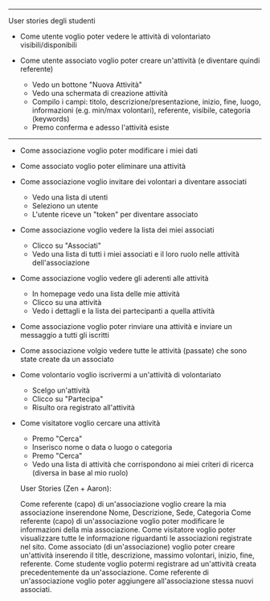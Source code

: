 

---

User stories degli studenti





* Come utente voglio poter vedere le attività di volontariato visibili/disponibili


* Come utente associato voglio poter creare un'attività (e diventare quindi referente)
  * Vedo un bottone "Nuova Attività"
  * Vedo una schermata di creazione attività
  * Compilo i campi: titolo, descrizione/presentazione, inizio, fine, luogo, informazioni (e.g. min/max volontari), referente, visibile, categoria (keywords)
  * Premo conferma e adesso l'attività esiste


------


* Come associazione voglio poter modificare i miei dati

* Come associato voglio poter eliminare una attività

* Come associazione voglio invitare dei volontari a diventare associati
  * Vedo una lista di utenti
  * Seleziono un utente
  * L'utente riceve un "token" per diventare associato

* Come associazione voglio vedere la lista dei miei associati
  * Clicco su "Associati"
  * Vedo una lista di tutti i miei associati e il loro ruolo nelle attività dell'associazione

* Come associazione voglio vedere gli aderenti alle attività
  * In homepage vedo una lista delle mie attività
  * Clicco su una attività
  * Vedo i dettagli e la lista dei partecipanti a quella attività

* Come associazione voglio poter rinviare una attività e inviare un messaggio a tutti gli iscritti

* Come associazione volgio vedere tutte le attività (passate) che sono state create da un associato

* Come volontario voglio iscrivermi a un'attività di volontariato
  * Scelgo un'attività
  * Clicco su "Partecipa"
  * Risulto ora registrato all'attività

* Come visitatore voglio cercare una attività
  * Premo "Cerca"
  * Inserisco nome o data o luogo o categoria
  * Premo "Cerca"
  * Vedo una lista di attività che corrispondono ai miei criteri di ricerca (diversa in base al mio ruolo)





  User Stories (Zen + Aaron):

  Come referente (capo) di un'associazione voglio creare la mia associazione inserendone Nome, Descrizione, Sede, Categoria
  Come referente (capo) di un'associazione voglio poter modificare le informazioni della mia associazione.
  Come visitatore voglio poter visualizzare tutte le informazione riguardanti le associazioni registrate nel sito.
  Come associato (di un'associazione) voglio poter creare un'attività inserendo il title, descrizione, massimo volontari, inizio, fine, referente.
  Come studente voglio potermi registrare ad un'attività creata precedentemente da un'associazione.
  Come referente di un'associazione voglio poter aggiungere all'associazione stessa nuovi associati.
